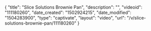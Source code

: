 {
    "title": "Slice Solutions Brownie Pan",
    "description": "",
    "videoid": "111180260",
    "date_created": "1502924215",
    "date_modified": "1504283900",
    "type": "captivate",
    "layout": "video",
    "url": "\/v\/slice-solutions-brownie-pan\/111180260"
}
